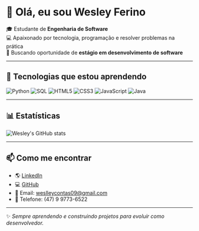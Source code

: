 # 👋 Olá, eu sou Wesley Ferino

🎓 Estudante de **Engenharia de Software**  
💻 Apaixonado por tecnologia, programação e resolver problemas na prática  
🚀 Buscando oportunidade de **estágio em desenvolvimento de software**  

---

## 🚀 Tecnologias que estou aprendendo
![Python](https://img.shields.io/badge/Python-3776AB?style=for-the-badge&logo=python&logoColor=white)
![SQL](https://img.shields.io/badge/SQL-336791?style=for-the-badge&logo=postgresql&logoColor=white)
![HTML5](https://img.shields.io/badge/HTML5-E34F26?style=for-the-badge&logo=html5&logoColor=white)
![CSS3](https://img.shields.io/badge/CSS3-1572B6?style=for-the-badge&logo=css3&logoColor=white)
![JavaScript](https://img.shields.io/badge/JavaScript-F7DF1E?style=for-the-badge&logo=javascript&logoColor=black)
![Java](https://img.shields.io/badge/Java-007396?style=for-the-badge&logo=java&logoColor=white)

---



## 📊 Estatísticas
![Wesley's GitHub stats](https://github-readme-stats.vercel.app/api?username=ferinoSZ&show_icons=true&theme=prussian)  


---

## 📫 Como me encontrar
- 🌎 [LinkedIn](https://www.linkedin.com/in/wesley-ferino-190a83309)  
- 💻 [GitHub](https://github.com/ferinoSZ)  
- 📧 Email: weslleycontas09@gmail.com  
- 📱 Telefone: (47) 9 9773-6522  

---


✨ *Sempre aprendendo e construindo projetos para evoluir como desenvolvedor.*
